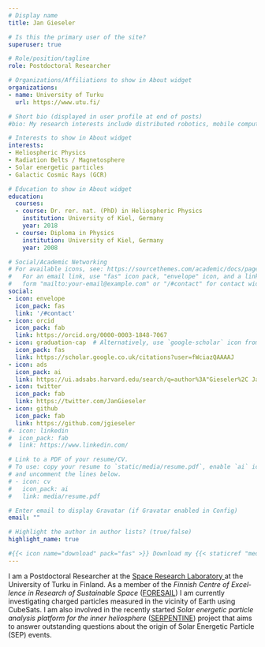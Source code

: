 ```yaml
---
# Display name
title: Jan Gieseler

# Is this the primary user of the site?
superuser: true

# Role/position/tagline
role: Postdoctoral Researcher

# Organizations/Affiliations to show in About widget
organizations:
- name: University of Turku
  url: https://www.utu.fi/

# Short bio (displayed in user profile at end of posts)
#bio: My research interests include distributed robotics, mobile computing and programmable matter.

# Interests to show in About widget
interests:
- Heliospheric Physics
- Radiation Belts / Magnetosphere
- Solar energetic particles
- Galactic Cosmic Rays (GCR)

# Education to show in About widget
education:
  courses:
  - course: Dr. rer. nat. (PhD) in Heliospheric Physics
    institution: University of Kiel, Germany
    year: 2018
  - course: Diploma in Physics
    institution: University of Kiel, Germany
    year: 2008

# Social/Academic Networking
# For available icons, see: https://sourcethemes.com/academic/docs/page-builder/#icons
#   For an email link, use "fas" icon pack, "envelope" icon, and a link in the
#   form "mailto:your-email@example.com" or "/#contact" for contact widget.
social:
- icon: envelope
  icon_pack: fas
  link: '/#contact'
- icon: orcid
  icon_pack: fab
  link: https://orcid.org/0000-0003-1848-7067
- icon: graduation-cap  # Alternatively, use `google-scholar` icon from `ai` icon pack
  icon_pack: fas
  link: https://scholar.google.co.uk/citations?user=fWciazQAAAAJ
- icon: ads
  icon_pack: ai
  link: https://ui.adsabs.harvard.edu/search/q=author%3A"Gieseler%2C Jan"
- icon: twitter
  icon_pack: fab
  link: https://twitter.com/JanGieseler
- icon: github
  icon_pack: fab
  link: https://github.com/jgieseler
#- icon: linkedin
#  icon_pack: fab
#  link: https://www.linkedin.com/

# Link to a PDF of your resume/CV.
# To use: copy your resume to `static/media/resume.pdf`, enable `ai` icons in `params.toml`, 
# and uncomment the lines below.
# - icon: cv
#   icon_pack: ai
#   link: media/resume.pdf

# Enter email to display Gravatar (if Gravatar enabled in Config)
email: ""

# Highlight the author in author lists? (true/false)
highlight_name: true

#{{< icon name="download" pack="fas" >}} Download my {{< staticref "media/demo_resume.pdf" "newtab" >}}resumé{{< /staticref >}}.
---
```




I am a Postdoctoral Researcher at the [Space Research Laboratory ](https://srl.utu.fi) at the University of Turku in Finland. As a member of the *Finnish Centre of Ex­cel­lence in Research of Sustainable Space* ([FORESAIL](https://www2.helsinki.fi/en/researchgroups/finnish-centre-of-excellence-in-research-of-sustainable-space)) I am currently investigating charged particles measured in the vicinity of Earth using CubeSats. I am also involved in the recently started *Solar energetic particle analysis platform for the inner heliosphere* ([SERPENTINE](https://serpentine-h2020.eu)) project that aims to answer outstanding questions about the origin of Solar Energetic Particle (SEP) events.
